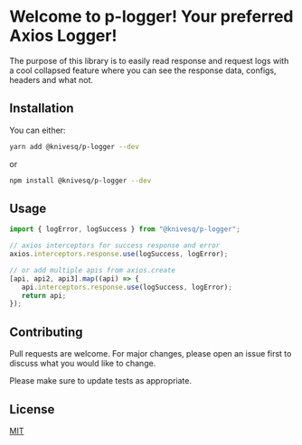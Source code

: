 # Welcome to p-logger! Your preferred Axios Logger!

The purpose of this library is to easily read response and request logs with a cool collapsed feature where you can see the response data, configs, headers and what not.

## Installation

You can either:

```bash
yarn add @knivesq/p-logger --dev 
```
or

```bash
npm install @knivesq/p-logger --dev 
```

## Usage

```javascript
import { logError, logSuccess } from "@knivesq/p-logger";

// axios interceptors for success response and error
axios.interceptors.response.use(logSuccess, logError);

// or add multiple apis from axios.create
[api, api2, api3].map((api) => {
   api.interceptors.response.use(logSuccess, logError);
   return api;
});
```

## Contributing
Pull requests are welcome. For major changes, please open an issue first to discuss what you would like to change.

Please make sure to update tests as appropriate.

## License
[MIT](https://github.com/knivesq/p-logger/blob/main/LICENSE)

